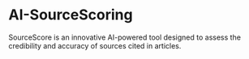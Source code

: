 # AI-SourceScoring
SourceScore is an innovative AI-powered tool designed to assess the credibility and accuracy of sources cited in articles. 
